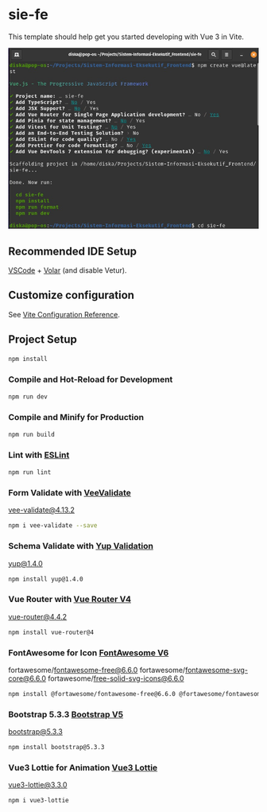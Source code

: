 # sie-fe

This template should help get you started developing with Vue 3 in Vite.

![Setup Installation](./src/assets/setup-instalasi-project.jpeg)

## Recommended IDE Setup

[VSCode](https://code.visualstudio.com/) + [Volar](https://marketplace.visualstudio.com/items?itemName=Vue.volar) (and disable Vetur).

## Customize configuration

See [Vite Configuration Reference](https://vitejs.dev/config/).

## Project Setup

```sh
npm install
```

### Compile and Hot-Reload for Development

```sh
npm run dev
```

### Compile and Minify for Production

```sh
npm run build
```

### Lint with [ESLint](https://eslint.org/)

```sh
npm run lint
```

### Form Validate with [VeeValidate](https://vee-validate.logaretm.com/v4/guide/overview/)

vee-validate@4.13.2

```sh
npm i vee-validate --save
```

### Schema Validate with [Yup Validation](https://vee-validate.logaretm.com/v4/guide/overview/)

yup@1.4.0

```sh
npm install yup@1.4.0
```

### Vue Router with [Vue Router V4](https://router.vuejs.org/installation.html)

vue-router@4.4.2

```sh
npm install vue-router@4
```

### FontAwesome for Icon [FontAwesome V6](https://fontawesome.com/v5/icons/bootstrap?f=brands&s=solid)

fortawesome/fontawesome-free@6.6.0
fortawesome/fontawesome-svg-core@6.6.0
fortawesome/free-solid-svg-icons@6.6.0

```sh
npm install @fortawesome/fontawesome-free@6.6.0 @fortawesome/fontawesome-svg-core@6.6.0 @fortawesome/free-solid-svg-icons@6.6.0 @fortawesome/vue-fontawesome@3.0.8
```

### Bootstrap 5.3.3 [Bootstrap V5](https://getbootstrap.com/docs/5.0/getting-started/introduction/)

bootstrap@5.3.3

```sh
npm install bootstrap@5.3.3
```

### Vue3 Lottie for Animation [Vue3 Lottie](https://www.npmjs.com/package/vue3-lottie)

vue3-lottie@3.3.0

```sh
npm i vue3-lottie
```
